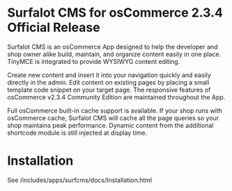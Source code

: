 # Surfalot CMS for osCommerce 2.3.4 Official Release

Surfalot CMS is an osCommerce App designed to help the developer and shop owner alike build, maintain, and organize content easily 
in one place. TinyMCE is integrated to provide WYSIWYG content editing.

Create new content and insert it into your navigation quickly and easily directly in the admin. Edit content on existing pages by 
placing a small template code snippet on your target page. The responsive features of osCommerce v2.3.4 Community Edition are 
maintained throughout the App.

Full osCommerce built-in cache support is available. If your shop runs with osCommerce cache, Surfalot CMS will cache all the page 
queries so your shop maintains peak performance. Dynamic content from the additional shortcode module is still injected at display 
time.


Installation
============

See /includes/apps/surfcms/docs/Installation.html

